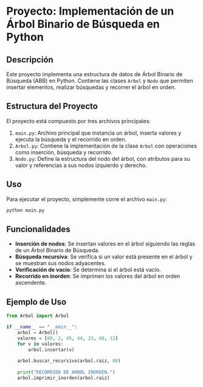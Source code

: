 # Proyecto: Implementación de un Árbol Binario de Búsqueda en Python

## Descripción
Este proyecto implementa una estructura de datos de Árbol Binario de Búsqueda (ABB) en Python. Contiene las clases `Arbol` y `Nodo` que permiten insertar elementos, realizar búsquedas y recorrer el árbol en orden.

## Estructura del Proyecto
El proyecto está compuesto por tres archivos principales:
1. `main.py`: Archivo principal que instancia un árbol, inserta valores y ejecuta la búsqueda y el recorrido en orden.
2. `Arbol.py`: Contiene la implementación de la clase `Arbol` con operaciones como inserción, búsqueda y recorrido.
3. `Nodo.py`: Define la estructura del nodo del árbol, con atributos para su valor y referencias a sus nodos izquierdo y derecho.

## Uso
Para ejecutar el proyecto, simplemente corre el archivo `main.py`:
```sh
python main.py
```

## Funcionalidades
- **Inserción de nodos**: Se insertan valores en el árbol siguiendo las reglas de un Árbol Binario de Búsqueda.
- **Búsqueda recursiva**: Se verifica si un valor está presente en el árbol y se muestran sus nodos adyacentes.
- **Verificación de vacío**: Se determina si el árbol está vacío.
- **Recorrido en inorden**: Se imprimen los valores del árbol en orden ascendente.

## Ejemplo de Uso
```python
from Arbol import Arbol

if __name__ == "__main__":
    arbol = Arbol()
    valores = [80, 2, 45, 44, 23, 60, 12]
    for v in valores:
        arbol.insertar(v)
    
    arbol.buscar_recursivo(arbol.raiz, 80)
    
    print("RECORRIDO DE ARBOL INORDEN.")
    arbol.imprimir_inorden(arbol.raiz)
```